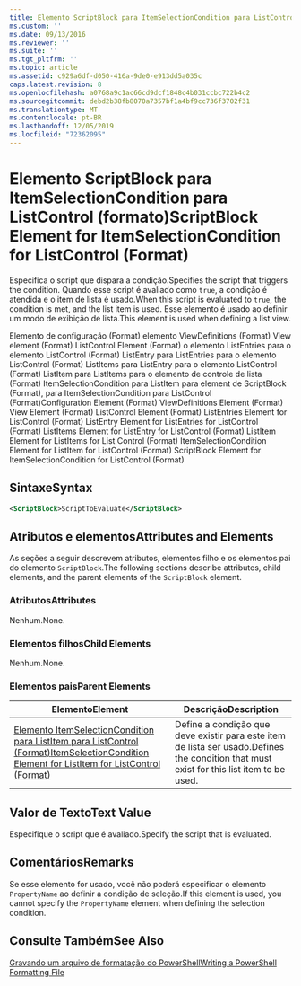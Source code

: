 ```yaml
---
title: Elemento ScriptBlock para ItemSelectionCondition para ListControl (Format) | Microsoft Docs
ms.custom: ''
ms.date: 09/13/2016
ms.reviewer: ''
ms.suite: ''
ms.tgt_pltfrm: ''
ms.topic: article
ms.assetid: c929a6df-d050-416a-9de0-e913dd5a035c
caps.latest.revision: 8
ms.openlocfilehash: a0768a9c1ac66cd9dcf1848c4b031ccbc722b4c2
ms.sourcegitcommit: debd2b38fb8070a7357bf1a4bf9cc736f3702f31
ms.translationtype: MT
ms.contentlocale: pt-BR
ms.lasthandoff: 12/05/2019
ms.locfileid: "72362095"
---
```

# <a name="scriptblock-element-for-itemselectioncondition-for-listcontrol-format"></a><span data-ttu-id="38c20-102">Elemento ScriptBlock para ItemSelectionCondition para ListControl (formato)</span><span class="sxs-lookup"><span data-stu-id="38c20-102">ScriptBlock Element for ItemSelectionCondition for ListControl (Format)</span></span>

<span data-ttu-id="38c20-103">Especifica o script que dispara a condição.</span><span class="sxs-lookup"><span data-stu-id="38c20-103">Specifies the script that triggers the condition.</span></span> <span data-ttu-id="38c20-104">Quando esse script é avaliado como `true`, a condição é atendida e o item de lista é usado.</span><span class="sxs-lookup"><span data-stu-id="38c20-104">When this script is evaluated to `true`, the condition is met, and the list item is used.</span></span> <span data-ttu-id="38c20-105">Esse elemento é usado ao definir um modo de exibição de lista.</span><span class="sxs-lookup"><span data-stu-id="38c20-105">This element is used when defining a list view.</span></span>

<span data-ttu-id="38c20-106">Elemento de configuração (Format) elemento ViewDefinitions (Format) View element (Format) ListControl Element (Format) o elemento ListEntries para o elemento ListControl (Format) ListEntry para ListEntries para o elemento ListControl (Format) ListItems para ListEntry para o elemento ListControl (Format) ListItem para ListItems para o elemento de controle de lista (Format) ItemSelectionCondition para ListItem para element de ScriptBlock (Format), para ItemSelectionCondition para ListControl (Format)</span><span class="sxs-lookup"><span data-stu-id="38c20-106">Configuration Element (Format) ViewDefinitions Element (Format) View Element (Format) ListControl Element (Format) ListEntries Element for ListControl (Format) ListEntry Element for ListEntries for ListControl (Format) ListItems Element for ListEntry for ListControl (Format) ListItem Element for ListItems for List Control (Format) ItemSelectionCondition Element for ListItem for ListControl (Format) ScriptBlock Element for ItemSelectionCondition for ListControl  (Format)</span></span>

## <a name="syntax"></a><span data-ttu-id="38c20-107">Sintaxe</span><span class="sxs-lookup"><span data-stu-id="38c20-107">Syntax</span></span>

```xml
<ScriptBlock>ScriptToEvaluate</ScriptBlock>
```

## <a name="attributes-and-elements"></a><span data-ttu-id="38c20-108">Atributos e elementos</span><span class="sxs-lookup"><span data-stu-id="38c20-108">Attributes and Elements</span></span>

<span data-ttu-id="38c20-109">As seções a seguir descrevem atributos, elementos filho e os elementos pai do elemento `ScriptBlock`.</span><span class="sxs-lookup"><span data-stu-id="38c20-109">The following sections describe attributes, child elements, and the parent elements of the `ScriptBlock` element.</span></span>

### <a name="attributes"></a><span data-ttu-id="38c20-110">Atributos</span><span class="sxs-lookup"><span data-stu-id="38c20-110">Attributes</span></span>

<span data-ttu-id="38c20-111">Nenhum.</span><span class="sxs-lookup"><span data-stu-id="38c20-111">None.</span></span>

### <a name="child-elements"></a><span data-ttu-id="38c20-112">Elementos filhos</span><span class="sxs-lookup"><span data-stu-id="38c20-112">Child Elements</span></span>

<span data-ttu-id="38c20-113">Nenhum.</span><span class="sxs-lookup"><span data-stu-id="38c20-113">None.</span></span>

### <a name="parent-elements"></a><span data-ttu-id="38c20-114">Elementos pais</span><span class="sxs-lookup"><span data-stu-id="38c20-114">Parent Elements</span></span>

|<span data-ttu-id="38c20-115">Elemento</span><span class="sxs-lookup"><span data-stu-id="38c20-115">Element</span></span>|<span data-ttu-id="38c20-116">Descrição</span><span class="sxs-lookup"><span data-stu-id="38c20-116">Description</span></span>|
|-------------|-----------------|
|[<span data-ttu-id="38c20-117">Elemento ItemSelectionCondition para ListItem para ListControl (Format)</span><span class="sxs-lookup"><span data-stu-id="38c20-117">ItemSelectionCondition Element for ListItem for ListControl (Format)</span></span>](./itemselectioncondition-element-for-listitem-for-listcontrol-format.md)|<span data-ttu-id="38c20-118">Define a condição que deve existir para este item de lista ser usado.</span><span class="sxs-lookup"><span data-stu-id="38c20-118">Defines the condition that must exist for this list item to be used.</span></span>|

## <a name="text-value"></a><span data-ttu-id="38c20-119">Valor de Texto</span><span class="sxs-lookup"><span data-stu-id="38c20-119">Text Value</span></span>

<span data-ttu-id="38c20-120">Especifique o script que é avaliado.</span><span class="sxs-lookup"><span data-stu-id="38c20-120">Specify the script that is evaluated.</span></span>

## <a name="remarks"></a><span data-ttu-id="38c20-121">Comentários</span><span class="sxs-lookup"><span data-stu-id="38c20-121">Remarks</span></span>

<span data-ttu-id="38c20-122">Se esse elemento for usado, você não poderá especificar o elemento `PropertyName` ao definir a condição de seleção.</span><span class="sxs-lookup"><span data-stu-id="38c20-122">If this element is used, you cannot specify the `PropertyName` element when defining the selection condition.</span></span>

## <a name="see-also"></a><span data-ttu-id="38c20-123">Consulte Também</span><span class="sxs-lookup"><span data-stu-id="38c20-123">See Also</span></span>

[<span data-ttu-id="38c20-124">Gravando um arquivo de formatação do PowerShell</span><span class="sxs-lookup"><span data-stu-id="38c20-124">Writing a PowerShell Formatting File</span></span>](./writing-a-powershell-formatting-file.md)
